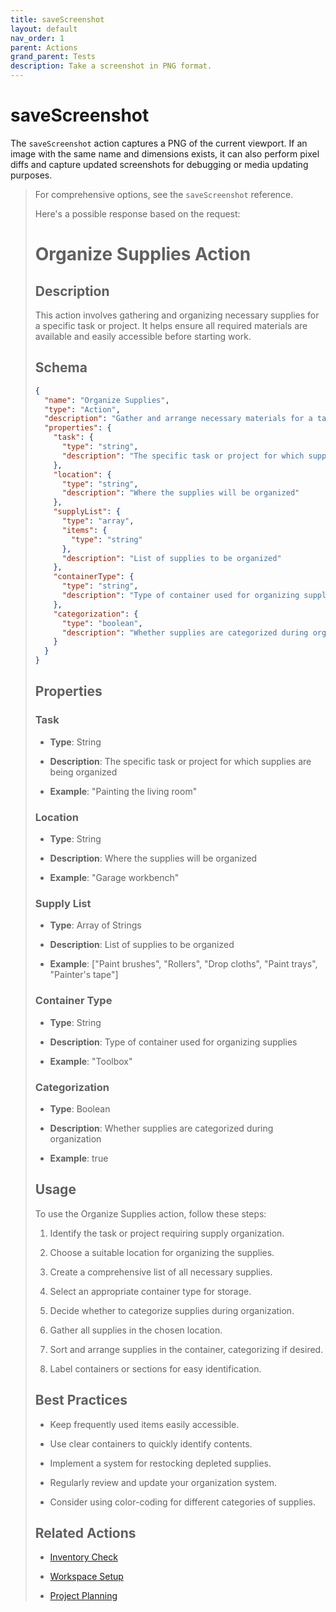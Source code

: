 ```yaml
---
title: saveScreenshot
layout: default
nav_order: 1
parent: Actions
grand_parent: Tests
description: Take a screenshot in PNG format.
---
```




# saveScreenshot

The `saveScreenshot` action captures a PNG of the current viewport. If an image with the same name and dimensions exists, it can also perform pixel diffs and capture updated screenshots for debugging or media updating purposes.

> For comprehensive options, see the `saveScreenshot` reference.
>
> Here's a possible response based on the request:
>
> # Organize Supplies Action
>
> ## Description
>
> This action involves gathering and organizing necessary supplies for a specific task or project. It helps ensure all required materials are available and easily accessible before starting work.
>
> ## Schema
>
> ```json
> {
>   "name": "Organize Supplies",
>   "type": "Action",
>   "description": "Gather and arrange necessary materials for a task or project",
>   "properties": {
>     "task": {
>       "type": "string",
>       "description": "The specific task or project for which supplies are being organized"
>     },
>     "location": {
>       "type": "string",
>       "description": "Where the supplies will be organized"
>     },
>     "supplyList": {
>       "type": "array",
>       "items": {
>         "type": "string"
>       },
>       "description": "List of supplies to be organized"
>     },
>     "containerType": {
>       "type": "string",
>       "description": "Type of container used for organizing supplies"
>     },
>     "categorization": {
>       "type": "boolean",
>       "description": "Whether supplies are categorized during organization"
>     }
>   }
> }
> ```
>
> ## Properties
>
> ### Task
>
> * **Type**: String
>
> * **Description**: The specific task or project for which supplies are being organized
>
> * **Example**: "Painting the living room"
>
> ### Location
>
> * **Type**: String
>
> * **Description**: Where the supplies will be organized
>
> * **Example**: "Garage workbench"
>
> ### Supply List
>
> * **Type**: Array of Strings
>
> * **Description**: List of supplies to be organized
>
> * **Example**: \["Paint brushes", "Rollers", "Drop cloths", "Paint trays", "Painter's tape"]
>
> ### Container Type
>
> * **Type**: String
>
> * **Description**: Type of container used for organizing supplies
>
> * **Example**: "Toolbox"
>
> ### Categorization
>
> * **Type**: Boolean
>
> * **Description**: Whether supplies are categorized during organization
>
> * **Example**: true
>
> ## Usage
>
> To use the Organize Supplies action, follow these steps:
>
> 1. Identify the task or project requiring supply organization.
>
> 2. Choose a suitable location for organizing the supplies.
>
> 3. Create a comprehensive list of all necessary supplies.
>
> 4. Select an appropriate container type for storage.
>
> 5. Decide whether to categorize supplies during organization.
>
> 6. Gather all supplies in the chosen location.
>
> 7. Sort and arrange supplies in the container, categorizing if desired.
>
> 8. Label containers or sections for easy identification.
>
> ## Best Practices
>
> * Keep frequently used items easily accessible.
>
> * Use clear containers to quickly identify contents.
>
> * Implement a system for restocking depleted supplies.
>
> * Regularly review and update your organization system.
>
> * Consider using color-coding for different categories of supplies.
>
> ## Related Actions
>
> * [Inventory Check](inventory-check.md)
>
> * [Workspace Setup](workspace-setup.md)
>
> * [Project Planning](project-planning.md)
